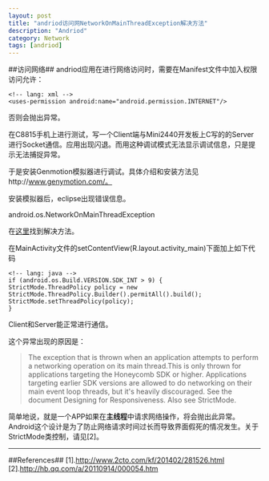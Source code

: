 ```yaml
---
layout: post
title: "andriod访问网NetworkOnMainThreadException解决方法"
description: "Andriod"
category: Network
tags: [andriod]
---
```


##访问网络##
andriod应用在进行网络访问时，需要在Manifest文件中加入权限访问允许：

    <!-- lang: xml -->
    <uses-permission android:name="android.permission.INTERNET"/> 

否则会抛出异常。

在C8815手机上进行测试，写一个Client端与Mini2440开发板上C写的的Server进行Socket通信。应用出现闪退。而用这种调试模式无法显示调试信息，只是提示无法捕捉异常。

于是安装Genmotion模拟器进行调试。具体介绍和安装方法见http://www.genymotion.com/。

安装模拟器后，eclipse出现错误信息。

android.os.NetworkOnMainThreadException

在[这里][01]找到解决方法。

在MainActivity文件的setContentView(R.layout.activity_main)下面加上如下代码

    <!-- lang: java -->
    if (android.os.Build.VERSION.SDK_INT > 9) {
    StrictMode.ThreadPolicy policy = new StrictMode.ThreadPolicy.Builder().permitAll().build();
    StrictMode.setThreadPolicy(policy);
    }

Client和Server能正常进行通信。

这个异常出现的原因是：

> The exception that is thrown when an application attempts to perform a networking operation on its main thread.This is only thrown for applications targeting the Honeycomb SDK or higher. Applications targeting earlier SDK versions are allowed to do networking on their main event loop threads, but it's heavily discouraged. See the document Designing for Responsiveness.
Also see StrictMode.

简单地说，就是一个APP如果在**主线程**中请求网络操作，将会抛出此异常。Android这个设计是为了防止网络请求时间过长而导致界面假死的情况发生。关于 StrictMode类控制，请见[2]。

-----------------------------------------------------
##References##
[1].http://www.2cto.com/kf/201402/281526.html
[2].http://hb.qq.com/a/20110914/000054.htm

  [01]: http://www.2cto.com/kf/201402/281526.html
